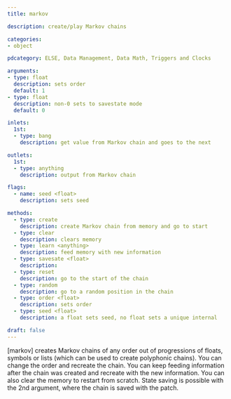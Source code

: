 ```yaml
---
title: markov

description: create/play Markov chains

categories:
- object

pdcategory: ELSE, Data Management, Data Math, Triggers and Clocks

arguments:
- type: float 
  description: sets order
  default: 1
- type: float
  description: non-0 sets to savestate mode 
  default: 0

inlets:
  1st:
  - type: bang
    description: get value from Markov chain and goes to the next

outlets:
  1st:
  - type: anything
    description: output from Markov chain

flags:
  - name: seed <float>
    description: sets seed

methods:
  - type: create
    description: create Markov chain from memory and go to start
  - type: clear
    description: clears memory
  - type: learn <anything>
    description: feed memory with new information
  - type: savesate <float>
    description: 
  - type: reset
    description: go to the start of the chain
  - type: random
    description: go to a random position in the chain
  - type: order <float>
    description: sets order
  - type: seed <float>
    description: a float sets seed, no float sets a unique internal

draft: false
---
```


[markov] creates Markov chains of any order out of progressions of floats, symbols or lists (which can be used to create polyphonic chains). You can change the order and recreate the chain. You can keep feeding information after the chain was created and recreate with the new information. You can also clear the memory to restart from scratch. State saving is possible with the 2nd argument, where the chain is saved with the patch.
